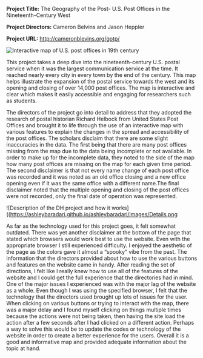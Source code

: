 **Project Title:**
The Geography of the Post- U.S. Post Offices in the Nineteenth-Century West

**Project Directors:**
Cameron Belvins and Jason Heppler

**Project URL:**
http://cameronblevins.org/gotp/


![Interactive map of U.S. post offices in 19th century](https://ashleybaradari.github.io/ashleybaradari/images/Map1.png)

This project takes a deep dive into the nineteenth-century U.S. postal service when it was the largest communication service at the time. It reached nearly every city in every town by the end of the century. This map helps illustrate the expansion of the postal service towards the west and its opening and closing of over 14,000 post offices. The map is interactive and clear which makes it easily accessible and engaging for researchers such as students. 

The directors of the project go into detail to address that they adopted the research of postal historian Richard Helbock from United States Post Offices and brought it to life through the use of an interactive map with various features to explain the changes in the spread and accessibility of the post offices. The scholars disclaim that there are some slight inaccuracies in the data. The first being that there are many post offices missing from the map due to the data being incomplete or not available. In order to make up for the incomplete data, they noted to the side of the map how many post offices are missing on the map for each given time period. The second disclaimer is that not every name change of each post office was recorded and it was noted as an old office closing and a new office opening even if it was the same office with a different name.The final disclaimer noted that the multiple opening and closing of the post offices were not recorded, only the final date of operation was represented. 


![Description of the DH project and how it works]((https://ashleybaradari.github.io/ashleybaradari/images/Details.png


As far as the technology used for this project goes, it felt somewhat outdated. There was yet another disclaimer at the bottom of the page that stated which browsers would work best to use the website. Even with the appropriate browser I still experienced difficulty. I enjoyed the aesthetic of the page as the colors gave it almost a “spooky” vibe from the past. The information that the directors provided about how to use the various buttons and features on the website came in handy. After reading the set of directions, I felt like I really knew how to use all of the features of the website and I could get the full experience that the directories had in mind. One of the major issues I experienced was with the major lag of the website as a whole. Even though I was using the specified browser, I felt that the technology that the directors used brought up lots of issues for the user. When clicking on various buttons or trying to interact with the map, there was a major delay and I found myself clicking on things multiple times because the actions were not being taken, then having the site load the action after a few seconds after I had clicked on a different action. Perhaps a way to solve this would be to update the codes or technology of the website in order to create a better experience for the users. Overall it is a good and informative map and provided adequate information about the topic at hand. 

